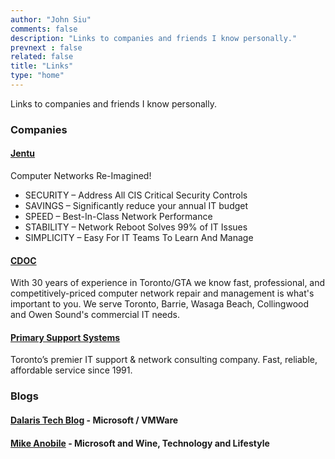 ```yaml
---
author: "John Siu"
comments: false
description: "Links to companies and friends I know personally."
prevnext : false
related: false
title: "Links"
type: "home"
---
```

Links to companies and friends I know personally.
<!--more-->
### Companies

#### [Jentu](//jentu-networks.com/)

Computer Networks Re-Imagined!

- SECURITY – Address All CIS Critical Security Controls
- SAVINGS – Significantly reduce your annual IT budget
- SPEED – Best-In-Class Network Performance
- STABILITY – Network Reboot Solves 99% of IT Issues
- SIMPLICITY – Easy For IT Teams To Learn And Manage

#### [CDOC](//cdoc.ca/)

With 30 years of experience in Toronto/GTA we know fast, professional, and competitively-priced computer network repair and management is what's important to you. We serve Toronto, Barrie, Wasaga Beach, Collingwood and Owen Sound's commercial IT needs.

#### [Primary Support Systems](//www.pssnet.com/)

Toronto’s premier IT support & network consulting company. Fast, reliable, affordable service since 1991.

### Blogs

#### [Dalaris Tech Blog](//dalaris.com/) - Microsoft / VMWare

#### [Mike Anobile](//mike.anobile.info/) - Microsoft and Wine, Technology and Lifestyle